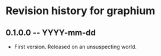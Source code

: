 # Revision history for graphium

## 0.1.0.0 -- YYYY-mm-dd

* First version. Released on an unsuspecting world.
